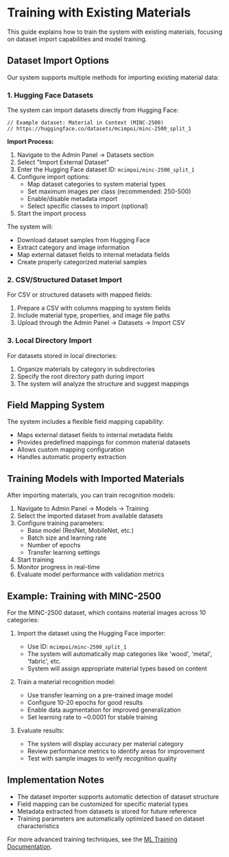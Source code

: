 # Training with Existing Materials

This guide explains how to train the system with existing materials, focusing on dataset import capabilities and model training.

## Dataset Import Options

Our system supports multiple methods for importing existing material data:

### 1. Hugging Face Datasets

The system can import datasets directly from Hugging Face:

```
// Example dataset: Material in Context (MINC-2500)
// https://huggingface.co/datasets/mcimpoi/minc-2500_split_1
```

**Import Process:**

1. Navigate to the Admin Panel → Datasets section
2. Select "Import External Dataset"
3. Enter the Hugging Face dataset ID: `mcimpoi/minc-2500_split_1`
4. Configure import options:
   - Map dataset categories to system material types
   - Set maximum images per class (recommended: 250-500)
   - Enable/disable metadata import
   - Select specific classes to import (optional)
5. Start the import process

The system will:
- Download dataset samples from Hugging Face
- Extract category and image information
- Map external dataset fields to internal metadata fields
- Create properly categorized material samples

### 2. CSV/Structured Dataset Import

For CSV or structured datasets with mapped fields:

1. Prepare a CSV with columns mapping to system fields
2. Include material type, properties, and image file paths
3. Upload through the Admin Panel → Datasets → Import CSV

### 3. Local Directory Import

For datasets stored in local directories:

1. Organize materials by category in subdirectories
2. Specify the root directory path during import
3. The system will analyze the structure and suggest mappings

## Field Mapping System

The system includes a flexible field mapping capability:

- Maps external dataset fields to internal metadata fields
- Provides predefined mappings for common material datasets
- Allows custom mapping configuration
- Handles automatic property extraction

## Training Models with Imported Materials

After importing materials, you can train recognition models:

1. Navigate to Admin Panel → Models → Training
2. Select the imported dataset from available datasets
3. Configure training parameters:
   - Base model (ResNet, MobileNet, etc.)
   - Batch size and learning rate
   - Number of epochs
   - Transfer learning settings
4. Start training
5. Monitor progress in real-time
6. Evaluate model performance with validation metrics

## Example: Training with MINC-2500

For the MINC-2500 dataset, which contains material images across 10 categories:

1. Import the dataset using the Hugging Face importer:
   - Use ID: `mcimpoi/minc-2500_split_1`
   - The system will automatically map categories like 'wood', 'metal', 'fabric', etc.
   - System will assign appropriate material types based on content

2. Train a material recognition model:
   - Use transfer learning on a pre-trained image model
   - Configure 10-20 epochs for good results
   - Enable data augmentation for improved generalization
   - Set learning rate to ~0.0001 for stable training

3. Evaluate results:
   - The system will display accuracy per material category
   - Review performance metrics to identify areas for improvement
   - Test with sample images to verify recognition quality

## Implementation Notes

- The dataset importer supports automatic detection of dataset structure
- Field mapping can be customized for specific material types
- Metadata extracted from datasets is stored for future reference
- Training parameters are automatically optimized based on dataset characteristics

For more advanced training techniques, see the [ML Training Documentation](ml-training-api-improvements.md).